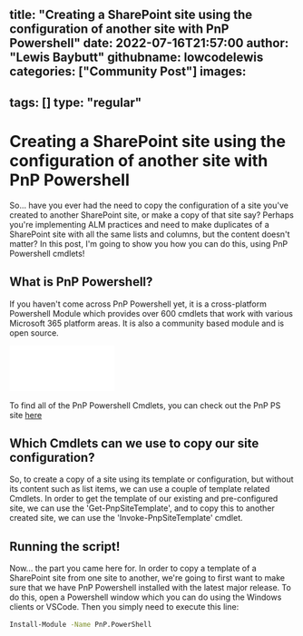 title: "Creating a SharePoint site using the configuration of another site with PnP Powershell"
date: 2022-07-16T21:57:00
author: "Lewis Baybutt"
githubname: lowcodelewis
categories: ["Community Post"]
images:
-
tags: []
type: "regular"
---

# Creating a SharePoint site using the configuration of another site with PnP Powershell

So... have you ever had the need to copy the configuration of a site you've created to another SharePoint site, or make a copy of that site say? Perhaps you're implementing ALM practices and need to make duplicates of a SharePoint site with all the same lists and columns, but the content doesn't matter?
In this post, I'm going to show you how you can do this, using PnP Powershell cmdlets!

## What is PnP Powershell?

If you haven't come across PnP Powershell yet, it is a cross-platform Powershell Module which provides over 600 cmdlets that work with various Microsoft 365 platform areas. It is also a community based module and is open source.

![](https://github.com/lowcodelewis/blog/blob/Creating-a-SharePoint-site-using-the-configuration-of-another-site-with-PnP-Powershell/content/post/Creating-a-SharePoint-site-using-the-configuration-of-another-site-with-PnP-Powershell/logo.svg)

To find all of the PnP Powershell Cmdlets, you can check out the PnP PS site [here](https://pnp.github.io/powershell)

## Which Cmdlets can we use to copy our site configuration?

So, to create a copy of a site using its template or configuration, but without its content such as list items, we can use a couple of template related Cmdlets. 
In order to get the template of our existing and pre-configured site, we can use the 'Get-PnpSiteTemplate', and to copy this to another created site, we can use the 'Invoke-PnpSiteTemplate' cmdlet.

## Running the script!

Now... the part you came here for. In order to copy a template of a SharePoint site from one site to another, we're going to first want to make sure that we have PnP Powershell installed with the latest major release. To do this, open a Powershell window which you can do using the Windows clients or VSCode. Then you simply need to execute this line:


```bash
Install-Module -Name PnP.PowerShell
```

